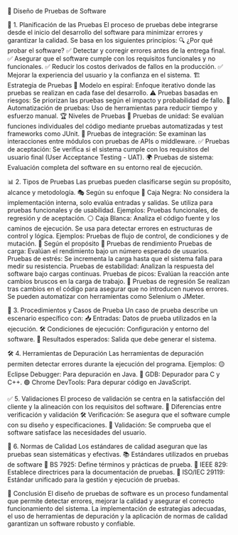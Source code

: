 🎯 Diseño de Pruebas de Software

📌 1. Planificación de las Pruebas
El proceso de pruebas debe integrarse desde el inicio del desarrollo del software para minimizar errores y garantizar la calidad. Se basa en los siguientes principios:
🔍 ¿Por qué probar el software?
✅ Detectar y corregir errores antes de la entrega final.
✅ Asegurar que el software cumple con los requisitos funcionales y no funcionales.
✅ Reducir los costos derivados de fallos en la producción.
✅ Mejorar la experiencia del usuario y la confianza en el sistema.
🏗 Estrategia de Pruebas
🔄 Modelo en espiral: Enfoque iterativo donde las pruebas se realizan en cada fase del desarrollo.
⚠️ Pruebas basadas en riesgos: Se priorizan las pruebas según el impacto y probabilidad de fallo.
🤖 Automatización de pruebas: Uso de herramientas para reducir tiempo y esfuerzo manual.
🏆 Niveles de Pruebas
🧩 Pruebas de unidad: Se evalúan funciones individuales del código mediante pruebas automatizadas y test frameworks como JUnit.
🔗 Pruebas de integración: Se examinan las interacciones entre módulos con pruebas de APIs o middleware.
✅ Pruebas de aceptación: Se verifica si el sistema cumple con los requisitos del usuario final (User Acceptance Testing - UAT).
🌍 Pruebas de sistema: Evaluación completa del software en su entorno real de ejecución.

📊 2. Tipos de Pruebas
Las pruebas pueden clasificarse según su propósito, alcance y metodología.
🎭 Según su enfoque
🏴 Caja Negra:
No considera la implementación interna, solo evalúa entradas y salidas.
Se utiliza para pruebas funcionales y de usabilidad.
Ejemplos: Pruebas funcionales, de regresión y de aceptación.
⚪ Caja Blanca:
Analiza el código fuente y los caminos de ejecución.
Se usa para detectar errores en estructuras de control y lógica.
Ejemplos: Pruebas de flujo de control, de condiciones y de mutación.
🎯 Según el propósito
🚀 Pruebas de rendimiento
Pruebas de carga: Evalúan el rendimiento bajo un número esperado de usuarios.
Pruebas de estrés: Se incrementa la carga hasta que el sistema falla para medir su resistencia.
Pruebas de estabilidad: Analizan la respuesta del software bajo cargas continuas.
Pruebas de picos: Evalúan la reacción ante cambios bruscos en la carga de trabajo.
🔄 Pruebas de regresión
Se realizan tras cambios en el código para asegurar que no introducen nuevos errores.
Se pueden automatizar con herramientas como Selenium o JMeter.

📝 3. Procedimientos y Casos de Prueba
Un caso de prueba describe un escenario específico con:
📥 Entradas: Datos de prueba utilizados en la ejecución.
🛠 Condiciones de ejecución: Configuración y entorno del software.
🎯 Resultados esperados: Salida que debe generar el sistema.

🛠 4. Herramientas de Depuración
Las herramientas de depuración permiten detectar errores durante la ejecución del programa. Ejemplos:
🟡 Eclipse Debugger: Para depuración en Java.
🔵 GDB: Depurador para C y C++.
🟢 Chrome DevTools: Para depurar código en JavaScript.

✅ 5. Validaciones
El proceso de validación se centra en la satisfacción del cliente y la alineación con los requisitos del software.
📌 Diferencias entre verificación y validación
🛠 Verificación: Se asegura que el software cumple con su diseño y especificaciones.
🎯 Validación: Se comprueba que el software satisface las necesidades del usuario.

📏 6. Normas de Calidad
Los estándares de calidad aseguran que las pruebas sean sistemáticas y efectivas.
📚 Estándares utilizados en pruebas de software
📖 BS 7925: Define términos y prácticas de prueba.
📖 IEEE 829: Establece directrices para la documentación de pruebas.
📖 ISO/IEC 29119: Estándar unificado para la gestión y ejecución de pruebas.

🎯 Conclusión
El diseño de pruebas de software es un proceso fundamental que permite detectar errores, mejorar la calidad y asegurar el correcto funcionamiento del sistema. La implementación de estrategias adecuadas, el uso de herramientas de depuración y la aplicación de normas de calidad garantizan un software robusto y confiable.
